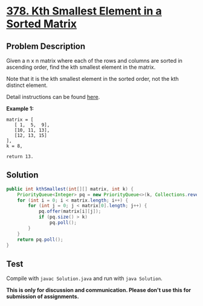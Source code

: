 # [378. Kth Smallest Element in a Sorted Matrix][title]

## Problem Description

Given a n x n matrix where each of the rows and columns are sorted in ascending order, find the kth smallest element in the matrix.

Note that it is the kth smallest element in the sorted order, not the kth distinct element.

Detail instructions can be found [here][title].

**Example 1:**

```
matrix = [
   [ 1,  5,  9],
   [10, 11, 13],
   [12, 13, 15]
],
k = 8,

return 13.
```

## Solution

```java
public int kthSmallest(int[][] matrix, int k) {
    PriorityQueue<Integer> pq = new PriorityQueue<>(k, Collections.reverseOrder());
    for (int i = 0; i < matrix.length; i++) {
        for (int j = 0; j < matrix[0].length; j++) {                
            pq.offer(matrix[i][j]);
            if (pq.size() > k)
                pq.poll();
        }
    }
    return pq.poll();
}
```

## Test

Compile with `javac Solution.java` and run with `java Solution`.

**This is only for discussion and communication. Please don't use this for submission of assignments.**

[title]: https://leetcode.com/problems/kth-smallest-element-in-a-sorted-matrix/